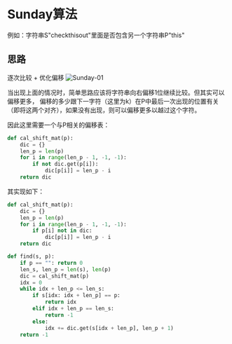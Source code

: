 # Sunday算法
例如：字符串S"checkthisout"里面是否包含另一个字符串P"this"

## 思路
逐次比较 + 优化偏移
![Sunday-01](http://blog.algorithm.akira.ink/images/Sunday-01.png)

当出现上面的情况时，简单思路应该将字符串向右偏移1位继续比较。但其实可以偏移更多，
偏移的多少跟下一字符（这里为k）在P中最后一次出现的位置有关（即将这两个对齐），如果没有出现，则可以偏移更多以越过这个字符。

因此这里需要一个与P相关的偏移表：
```python
def cal_shift_mat(p):
    dic = {}
    len_p = len(p)
    for i in range(len_p - 1, -1, -1):
        if not dic.get(p[i]):
            dic[p[i]] = len_p - i
    return dic
```

其实现如下：
```python
def cal_shift_mat(p):
    dic = {}
    len_p = len(p)
    for i in range(len_p - 1, -1, -1):
        if p[i] not in dic:
            dic[p[i]] = len_p - i
    return dic

def find(s, p):
    if p == "": return 0
    len_s, len_p = len(s), len(p)
    dic = cal_shift_mat(p)
    idx = 0
    while idx + len_p <= len_s:
        if s[idx: idx + len_p] == p:
            return idx
        elif idx + len_p == len_s:
            return -1
        else:
            idx += dic.get(s[idx + len_p], len_p + 1)
    return -1
```